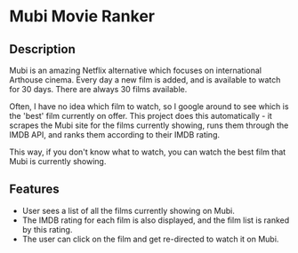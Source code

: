 # Mubi Movie Ranker

## Description

Mubi is an amazing Netflix alternative which focuses on international Arthouse cinema. Every day a new film is added, and is available to watch for 30 days. There are always 30 films available.

Often, I have no idea which film to watch, so I google around to see which is the 'best' film currently on offer. This project does this automatically - it scrapes the Mubi site for the films currently showing, runs them through the IMDB API, and ranks them according to their IMDB rating.

This way, if you don't know what to watch, you can watch the best film that Mubi is currently showing.

## Features

  * User sees a list of all the films currently showing on Mubi.
  * The IMDB rating for each film is also displayed, and the film list is ranked by this rating.
  * The user can click on the film and get re-directed to watch it on Mubi.
